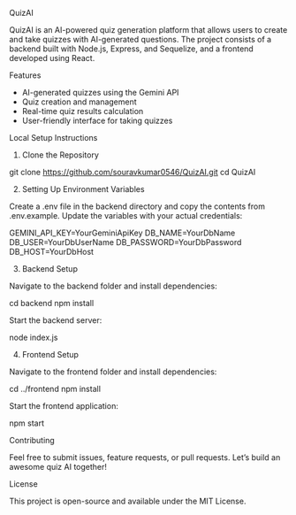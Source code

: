 QuizAI

QuizAI is an AI-powered quiz generation platform that allows users to create and take quizzes with AI-generated questions. The project consists of a backend built with Node.js, Express, and Sequelize, and a frontend developed using React.

Features

- AI-generated quizzes using the Gemini API
- Quiz creation and management
- Real-time quiz results calculation
- User-friendly interface for taking quizzes

Local Setup Instructions

1. Clone the Repository

git clone https://github.com/souravkumar0546/QuizAI.git
cd QuizAI

2. Setting Up Environment Variables

Create a .env file in the backend directory and copy the contents from .env.example. Update the variables with your actual credentials:

GEMINI_API_KEY=YourGeminiApiKey
DB_NAME=YourDbName
DB_USER=YourDbUserName
DB_PASSWORD=YourDbPassword
DB_HOST=YourDbHost

3. Backend Setup

Navigate to the backend folder and install dependencies:

cd backend
npm install

Start the backend server:

node index.js

4. Frontend Setup

Navigate to the frontend folder and install dependencies:

cd ../frontend
npm install

Start the frontend application:

npm start

Contributing

Feel free to submit issues, feature requests, or pull requests. Let’s build an awesome quiz AI together!

License

This project is open-source and available under the MIT License.
